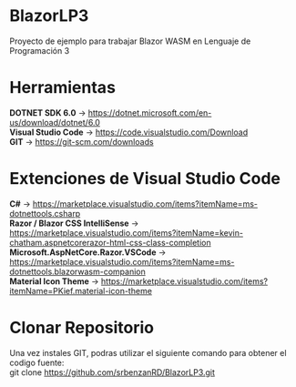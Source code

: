 # BlazorLP3
Proyecto de ejemplo para trabajar Blazor WASM en Lenguaje de Programación 3

# Herramientas
<strong>DOTNET SDK 6.0</strong>      ->  https://dotnet.microsoft.com/en-us/download/dotnet/6.0 <br/>
<strong>Visual Studio Code</strong>  ->  https://code.visualstudio.com/Download <br/>
<strong>GIT</strong>                 ->  https://git-scm.com/downloads <br/>

# Extenciones de Visual Studio Code 
<strong>C#</strong>                                       ->  https://marketplace.visualstudio.com/items?itemName=ms-dotnettools.csharp <br/>
<strong>Razor / Blazor CSS IntelliSense</strong>          ->  https://marketplace.visualstudio.com/items?itemName=kevin-chatham.aspnetcorerazor-html-css-class-completion <br/>
<strong>Microsoft.AspNetCore.Razor.VSCode</strong>                 ->  https://marketplace.visualstudio.com/items?itemName=ms-dotnettools.blazorwasm-companion <br/>
<strong>Material Icon Theme</strong>                      ->  https://marketplace.visualstudio.com/items?itemName=PKief.material-icon-theme <br/>

# Clonar Repositorio
Una vez instales GIT, podras utilizar el siguiente comando para obtener el codigo fuente:
<br/>
git clone https://github.com/srbenzanRD/BlazorLP3.git
